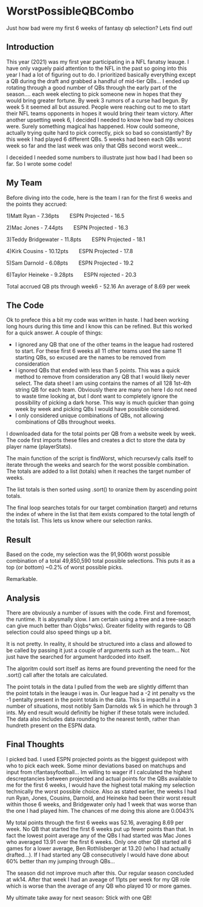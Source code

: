 # WorstPossibleQBCombo
Just how bad were my first 6 weeks of fantasy qb selection? Lets find out!

## Introduction
This year (2021) was my first year participating in a NFL fanatsy leauge. I have only vaguely paid attention to the NFL in the past so going into this year I had a lot of figuring out to do. I prioritized basically everything except a QB during the draft and grabbed a handful of mid-tier QBs... 
I ended up rotating through a good number of QBs through the early part of the season.... each week electing to pick someone new in hopes that they would bring greater fortune. By week 3 rumors of a curse had begun. By week 5 it seemed all but assured. People were reaching out to me to start their NFL teams opponents in hopes it would bring their team victory.
After another upsetting week 6, I decided I needed to know how bad my choices were. Surely something magical has happened. How could someone, actually trying quite hard to pick correctly, pick so bad so consistantly? By this week I had played 6 different QBs. 5 weeks had been each QBs worst week so far and the last week was only that QBs second worst week...

I deceided I needed some numbers to illustrate just how bad I had been so far. So I wrote some code!

## My Team
Before diving into the code, here is the team I ran for the first 6 weeks and the points they accrued:

1)Matt Ryan - 7.36pts&emsp;&emsp;ESPN Projected - 16.5

2)Mac Jones - 7.44pts&emsp;&emsp;ESPN Projected - 16.3

3)Teddy Bridgewater - 11.8pts&emsp;&emsp;ESPN Projected - 18.1

4)Kirk Cousins - 10.12pts&emsp;&emsp;ESPN Projected - 17.8

5)Sam Darnold - 6.08pts&emsp;&emsp;ESPN Projected - 19.2

6)Taylor Heineke - 9.28pts&emsp;&emsp;ESPN rojected - 20.3

Total accrued QB pts through week6 - 52.16
An average of 8.69 per week

## The Code
Ok to prefece this a bit my code was written in haste. I had been working long hours during this time and I know this can be refined. But this worked for a quick answer. A couple of things:
- I ignored any QB that one of the other teams in the league had rostered to start. For these first 6 weeks all 11 other teams used the same 11 starting QBs, so excused are the names to be removed from consideration
- I ignored QBs that ended with less than 5 points. This was a quick method to remove from consideration any QB that I would likely never select. The data sheet I am using contains the names of all 128 1st-4th string QB for each team. Obviously there are many on here I do not need to waste time looking at, but I dont want to completely ignore the possibility of picking a dark horse. This way is much quicker than going week by week and picking QBs I would have possible considered.
- I only considered unique combinations of QBs, not allowing combinations of QBs throughout weeks.

I downloaded data for the total points per QB from a website week by week. The code first imports these files and creates a dict to store the data by player name (playerStats).

The main function of the script is findWorst, which recursevly calls itself to iterate through the weeks and search for the worst possible combination. The totals are added to a list (totals) when it reaches the target number of weeks.

The list totals is then sorted using .sort() to oranize them by ascending point totals.

The final loop searches totals for our target combination (target) and returns the index of where in the list that item exists compared to the total length of the totals list. This lets us know where our selection ranks.

## Result
Based on the code, my selection was the 91,906th worst possible combination of a total 49,850,590 total possible selections.
This puts it as a top (or bottom) ~0.2% of worst possible picks.

Remarkable.

## Analysis
There are obviously a number of issues with the code. First and foremost, the runtime. It is abysmally slow. I am certain using a tree and a tree-seacrh can give much better than O(qbs^wks). Greater fidelity with regards to QB selection could also speed things up a bit.

It is not pretty. In reality, it should be structured into a class and allowed to be called by passing it just a couple of arguments such as the team... Not just have the searched for argument hardcoded into itself.

The algoritm could sort itself as items are found preventing the need for the .sort() call after the totals are calculated. 

The point totals in the data I pulled from the web are slightly differnt than the point totals in the leauge i was in. Our league had a -2 int penalty vs the -1 pentalty present in the point totals in the data. This is impactful in a number of situations, most notibly Sam Darnolds wk 5 in which he through 3 ints. My end result would definitly be higher if these totals were included. The data also includes data rounding to the nearest tenth, rather than hundreth present on the ESPN data. 

## Final Thoughts
I picked bad. I used ESPN projected points as the biggest guidepost with who to pick each week. Some minor deviations based on matchups and input from r/fantasyfootball... Im willing to wager if I calculated the highest descreptancies between projected and actual points for the QBs available to me for the first 6 weeks, I would have the highest total making my selection technically the worst possible choice. Also as stated earlier, the weeks I had run Ryan, Jones, Cousins, Darnold, and Heineke had been their worst result within those 6 weeks, and Bridgewater only had 1 week that was worse than the one I had played him. The chances of me doing this alone are 0.0043%

My total points through the first 6 weeks was 52.16, averaging 8.69 per week. No QB that started the first 6 weeks put up fewer points than that. In fact the lowest point average any of the QBs I had started was Mac Jones who averaged 13.91 over the first 6 weeks. Only one other QB started all 6 games for a lower average, Ben Rothlisberger at 13.20 (who I had actually drafted...). If I had started any QB consecutively I would have done about 60% better than my jumping through QBs...

The season did not improve much after this. Our regular season concluded at wk14. After that week I had an aveage of 11pts per week for my QB role which is worse than the average of any QB who played 10 or more games. 

My ultimate take away for next season: Stick with one QB!

